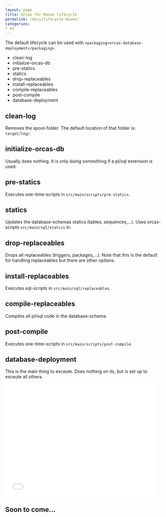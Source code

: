 ```yaml
---
layout: page
title: Orcas for Maven lifecycle
permalink: /docs/lifecycle-maven/
categories: 
- en
---
```


The default lifecycle can be used with `<packaging>orcas-database-deployment</packaging>`.

- clean-log
- initialize-orcas-db
- pre-statics
- statics
- drop-replaceables
- install-replaceables
- compile-replaceables
- post-compile
- database-deployment


## clean-log
Removes the spool-folder. The default location of that folder is: `target/log/`.

## initialize-orcas-db
Usually does nothing. It is only doing somesthing if a pl/sql extension is used.

## pre-statics
Executes one-time-scripts in `src/main/scripts/pre-statics`. 

## statics
Updates the database-schemas statics (tables, sequences,...). Uses orcas-scripts `src/main/sql/statics` in.

## drop-replaceables
Drops all replaceables (triggers, packages,...). Note that this is the default for handling replaceables but there are other options.

## install-replaceables
Executes sql-scripts in `src/main/sql/replaceables`. 

## compile-replaceables
Compiles all pl/sql code in the database-schema.

## post-compile
Executes one-time-scripts in `src/main/scripts/post-compile`. 

## database-deployment
This is the main thing to exceute. Does nothing on its, but is set up to exceute all others.

<iframe width="480" height="360" src="{{site.baseurl}}/orcas_maven_plugin/site/plugin-info.html" frameborder="0"> </iframe>


## Soon to come...

## 

